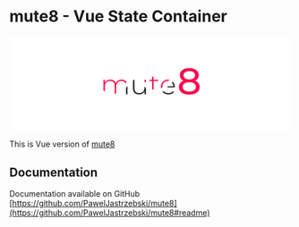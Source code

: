 
# mute8 - Vue State Container
![mute8](https://github.com/PawelJastrzebski/mute8/raw/main/doc/mut8.svg)

This is Vue version of [mute8](https://www.npmjs.com/package/mute8)

## Documentation
Documentation available on GitHub
[https://github.com/PawelJastrzebski/mute8](https://github.com/PawelJastrzebski/mute8#readme)